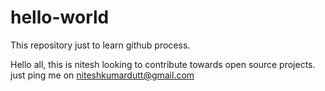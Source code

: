 # hello-world
This repository just to learn github process.

Hello all, this is nitesh looking to contribute towards open source projects.
just ping me on niteshkumardutt@gmail.com
